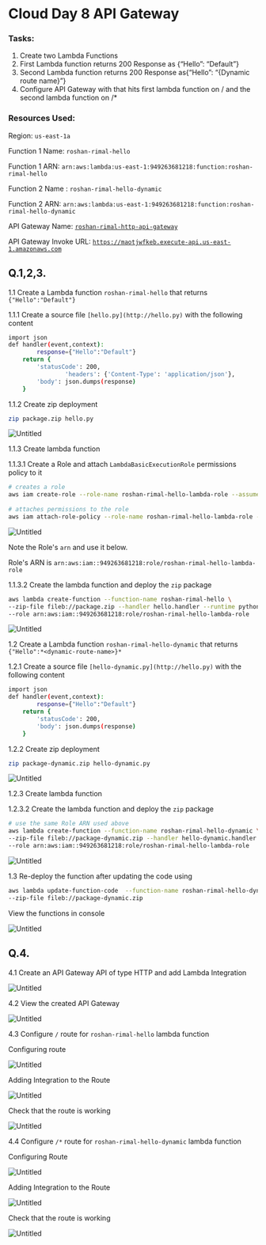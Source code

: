 # Cloud Day 8 API Gateway

### Tasks:

1. Create two Lambda Functions
2. First Lambda function returns 200 Response as {“Hello”: “Default”}
3. Second Lambda function returns 200 Response as{“Hello”: “{Dynamic route name}”}
4. Configure API Gateway with that hits first lambda function on / and the second lambda function on /*

### Resources Used:

Region: `us-east-1a`

Function 1 Name: `roshan-rimal-hello` 

Function 1 ARN: `arn:aws:lambda:us-east-1:949263681218:function:roshan-rimal-hello` 

Function 2 Name : `roshan-rimal-hello-dynamic`

Function 2 ARN: `arn:aws:lambda:us-east-1:949263681218:function:roshan-rimal-hello-dynamic`

API Gateway Name: [`roshan-rimal-http-api-gateway`](https://console.aws.amazon.com/apigateway/main/api-detail?api=maotjwfkeb&region=us-east-1&stage=unselected)

API Gateway Invoke URL: [`https://maotjwfkeb.execute-api.us-east-1.amazonaws.com`](https://maotjwfkeb.execute-api.us-east-1.amazonaws.com/)

## Q.1,2,3.

1.1 Create a Lambda function `roshan-rimal-hello` that returns `{"Hello":"Default"}`

1.1.1 Create a source file `[hello.py](http://hello.py)` with the following content

```bash
import json
def handler(event,context):
		response={"Hello":"Default"}
    return {
        'statusCode': 200,
				'headers': {'Content-Type': 'application/json'},
        'body': json.dumps(response)
    } 
```

1.1.2 Create zip deployment

```bash
zip package.zip hello.py
```

![Untitled](images/apigateway/Untitled.png)

1.1.3 Create lambda function

1.1.3.1 Create a Role and attach `LambdaBasicExecutionRole` permissions policy to it

```bash
# creates a role
aws iam create-role --role-name roshan-rimal-hello-lambda-role --assume-role-policy-document '{"Version": "2012-10-17","Statement": [{ "Effect": "Allow", "Principal": {"Service": "lambda.amazonaws.com"}, "Action": "sts:AssumeRole"}]}'
	
# attaches permissions to the role
aws iam attach-role-policy --role-name roshan-rimal-hello-lambda-role --policy-arn arn:aws:iam::aws:policy/service-role/AWSLambdaBasicExecutionRole
```

![Untitled](images/apigateway/Untitled%201.png)

Note the Role's `arn` and use it below.

Role's ARN is `arn:aws:iam::949263681218:role/roshan-rimal-hello-lambda-role`

1.1.3.2 Create the lambda function and deploy the `zip` package

```bash
aws lambda create-function --function-name roshan-rimal-hello \
--zip-file fileb://package.zip --handler hello.handler --runtime python3.9 \
--role arn:aws:iam::949263681218:role/roshan-rimal-hello-lambda-role
```

 

![Untitled](images/apigateway/Untitled%202.png)

1.2 Create a Lambda function `roshan-rimal-hello-dynamic` that returns `{"Hello":*<dynamic-route-name>}*`

1.2.1 Create a source file `[hello-dynamic.py](http://hello.py)` with the following content

```bash
import json
def handler(event,context):
		response={"Hello":"Default"}
    return {
        'statusCode': 200,
        'body': json.dumps(response)
    } 
```

1.2.2 Create zip deployment

```bash
zip package-dynamic.zip hello-dynamic.py
```

![Untitled](images/apigateway/Untitled%203.png)

1.2.3 Create lambda function

1.2.3.2 Create the lambda function and deploy the `zip` package

```bash
# use the same Role ARN used above
aws lambda create-function --function-name roshan-rimal-hello-dynamic \
--zip-file fileb://package-dynamic.zip --handler hello-dynamic.handler --runtime python3.9 \
--role arn:aws:iam::949263681218:role/roshan-rimal-hello-lambda-role
```

 

![Untitled](images/apigateway/Untitled%204.png)

1.3 Re-deploy the function after updating the code using

```bash
aws lambda update-function-code  --function-name roshan-rimal-hello-dynamic \
--zip-file fileb://package-dynamic.zip
```

View the functions in console

![Untitled](images/apigateway/Untitled%205.png)

## Q.4.

4.1 Create an API Gateway API of type HTTP and add Lambda Integration

![Untitled](images/apigateway/Untitled%206.png)

4.2 View the created API Gateway

![Untitled](images/apigateway/Untitled%207.png)

4.3 Configure `/` route for `roshan-rimal-hello` lambda function

Configuring route

![Untitled](images/apigateway/Untitled%208.png)

Adding Integration to the Route

![Untitled](images/apigateway/Untitled%209.png)

Check that the route is working

![Untitled](images/apigateway/Untitled%2010.png)

4.4 Configure `/*` route for `roshan-rimal-hello-dynamic` lambda function

Configuring Route

![Untitled](images/apigateway/Untitled%2011.png)

Adding Integration to the Route

![Untitled](images/apigateway/Untitled%2012.png)

Check that the route is working

![Untitled](images/apigateway/Untitled%2013.png)